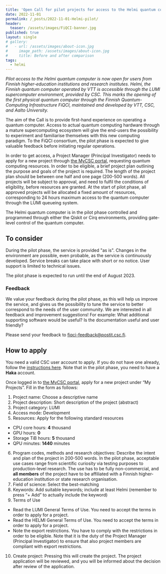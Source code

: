 ```yaml
---
title: 'Open Call for pilot projects for access to the Helmi quantum computer'
date: 2022-11-01
permalink: /_posts/2022-11-01-Helmi-pilot/
header:
  teaser: /assets/images/FiQCI-banner.jpg
published: true
layout: single
# gallery:
#   - url: /assets/images/about-icon.jpg
#     image_path: /assets/images/about-icon.jpg
#     title: Before and after comparison
tags:
  - helmi
---
```


<!-- # Open Call for pilot projects for access to the Helmi quantum computer -->


*Pilot access to the Helmi quantum computer is now open for users from Finnish higher-education 
institutions and research institutes. Helmi, the Finnish quantum computer operated by VTT is 
accessible through the LUMI supercomputer environment, provided by CSC. This marks the opening 
of the first physical quantum computer through the Finnish Quantum-Computing Infrastructure FiQCI, 
maintained and developed by VTT, CSC, and Aalto University.*

The aim of the Call is to provide first-hand experience on operating a quantum computer. 
Access to actual quantum computing hardware through a mature supercomputing ecosystem will give 
the end-users the possibility to experiment and familiarise themselves with this new computing 
paradigm. To the FiQCI consortium, the pilot phase is expected to give valuable feedback before 
initiating regular operations.

In order to get access, a Project Manager (Principal Investigator) needs to apply for a new 
project through [the MyCSC portal](https://my.csc.fi/), requesting quantum computing resources. 
In order to be eligible, a brief project plan outlining the purpose and goals of the project 
is required. The length of the project plan should be between one half and one page (200-500 words). 
All projects will be subject to approval, and need to fulfil the conditions of eligibility, 
before resources are granted. At the start of pilot phase, all approved projects will be allocated 
a fixed amount of resources, corresponding to 24 hours maximum access to the quantum computer 
through the LUMI queueing system.

The Helmi quantum computer is in the pilot phase controlled and programmed through either 
the Qiskit or Cirq environments, providing gate-level control of the quantum computer.

## To consider

During the pilot phase, the service is provided "as is". Changes in the environment
are possible, even probable, as the service is continuously developed. Service breaks
can take place with short or no notice. User support is limited to technical issues.

The pilot phase is expected to run until the end of August 2023.

### Feedback

We value your feedback during the pilot phase, as this will help us improve the service,
and gives us the possibility to tune the service to better correspond to the needs of
the user community. We are interested in all feedback and improvement suggestions!
For example: What additional supporting software would be useful? Is the documentation useful
and user friendly?

Please send your feedback to fiqci-feedback@postit.csc.fi.

## How to apply

You need a valid CSC user account to apply. If you do not have one already, follow the 
[instructions here](https://docs.csc.fi/accounts/how-to-create-new-user-account/). 
Note that in the pilot phase, you need to have a **Haka** account.

Once logged in to [the MyCSC portal](https://my.csc.fi/), apply for a new project 
under “My Projects”. Fill in the form as follows:

1.	Project name: Choose a descriptive name
2.	Project description: Short description of the project (abstract)
3.	Project category: LUMI
4.	Access mode: Development
5.	Resources: Apply for the following standard resources
  - CPU core hours: **4** thousand
  - GPU hours: **0**	
  - Storage TiB hours: **5** thousand
  - QPU minutes: **1440** minutes
6.	Program codes, methods and research objectives: Describe the intent and plan of the project in 200-500 words. In the pilot phase, acceptable use cases range from scientific curiosity via testing purposes to production-level research. The use has to be fully non-commercial, and **all members** of the project have to be affiliated with a Finnish higher-education institution or state research organisation.
7.	Field of science: Select the best-matching
8.	Keywords: Add suitable keywords; include at least Helmi (remember to press “+ Add” to actually include the keyword)
9.	Terms of Use
  - Read the LUMI General Terms of Use. You need to accept the terms in order to apply for a project.
  - Read the HELMI General Terms of Use. You need to accept the terms in order to apply for a project.
  - Note the export restrictions. You have to comply with the restrictions in order to be eligible. Note that it is the duty of the Project Manager (Principal Investigator) to ensure that also project members are compliant with export restrictions.
10.	Create project: Pressing this will create the project. The project application will be reviewed, and you will be informed about the decision after review of the application.

